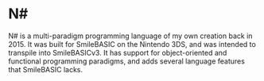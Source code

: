 # N#

N# is a multi-paradigm programming language of my own creation back in 2015. It was built for SmileBASIC on the Nintendo 3DS, and was intended to transpile into SmileBASICv3. It has support for object-oriented and functional programming paradigms, and adds several language features that SmileBASIC lacks.
